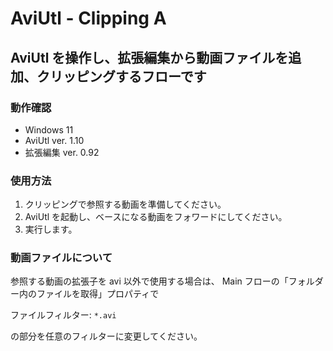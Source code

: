 # AviUtl - Clipping A

## AviUtl を操作し、拡張編集から動画ファイルを追加、クリッピングするフローです

### 動作確認

- Windows 11
- AviUtl ver. 1.10
- 拡張編集 ver. 0.92

### 使用方法

1. クリッピングで参照する動画を準備してください。
1. AviUtl を起動し、ベースになる動画をフォワードにしてください。
1. 実行します。

### 動画ファイルについて

参照する動画の拡張子を avi 以外で使用する場合は、
Main フローの「フォルダー内のファイルを取得」プロパティで

ファイルフィルター: `*.avi`

の部分を任意のフィルターに変更してください。

